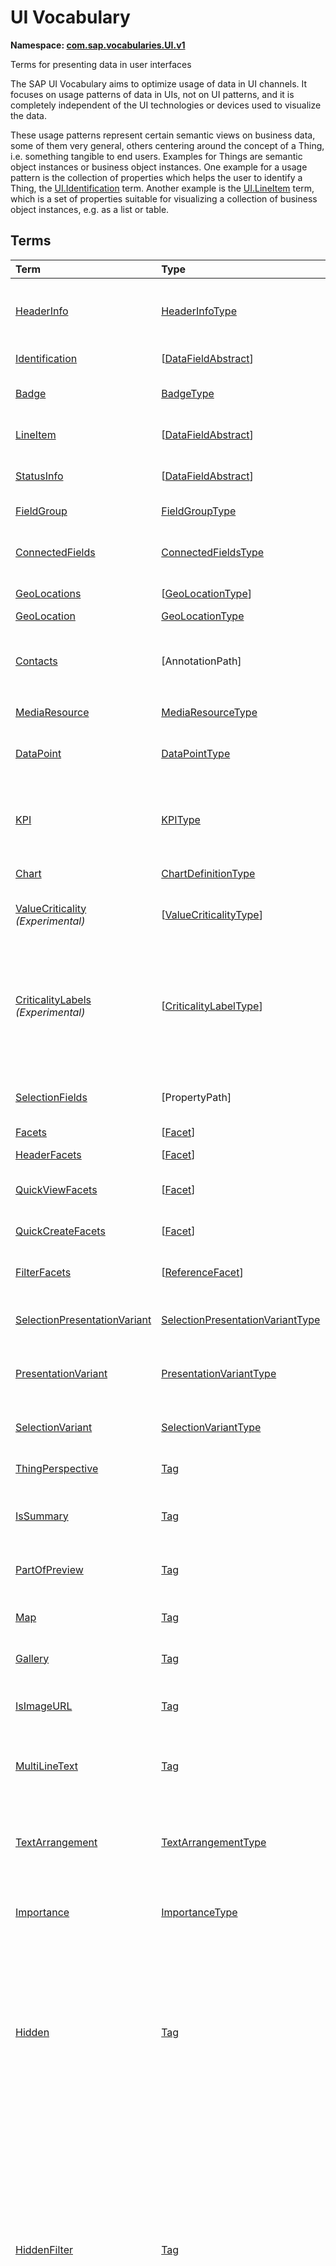 # UI Vocabulary
**Namespace: [com.sap.vocabularies.UI.v1](UI.xml)**

Terms for presenting data in user interfaces

The SAP UI Vocabulary aims to optimize usage of data in UI channels.
It focuses on usage patterns of data in UIs, not on UI patterns, and it is completely independent of the 
UI technologies or devices used to visualize the data.

These usage patterns represent certain semantic views on business data, some of them very general, 
others centering around the concept of a Thing, i.e. something tangible to end users. 
Examples for Things are semantic object instances or business object instances. 
One example for a usage pattern is the collection of properties which helps the user to identify a Thing, 
the [UI.Identification](#Identification) term. 
Another example is the [UI.LineItem](#LineItem) term, which is a set of properties suitable for visualizing 
a collection of business object instances, e.g. as a list or table.


## Terms

Term|Type|Description
:---|:---|:----------
[HeaderInfo](UI.xml#L51)|[HeaderInfoType](#HeaderInfoType)|<a name="HeaderInfo"></a>Information for the header area of an entity representation. HeaderInfo is mandatory for main entity types of the model
[Identification](UI.xml#L102)|\[[DataFieldAbstract](#DataFieldAbstract)\]|<a name="Identification"></a>Collection of fields identifying the object
[Badge](UI.xml#L107)|[BadgeType](#BadgeType)|<a name="Badge"></a>Information usually displayed in the form of a business card
[LineItem](UI.xml#L135)|\[[DataFieldAbstract](#DataFieldAbstract)\]|<a name="LineItem"></a>Collection of data fields for representation in a table or list
[StatusInfo](UI.xml#L140)|\[[DataFieldAbstract](#DataFieldAbstract)\]|<a name="StatusInfo"></a>Collection of data fields describing the status of an entity
[FieldGroup](UI.xml#L145)|[FieldGroupType](#FieldGroupType)|<a name="FieldGroup"></a>Group of fields with an optional label
[ConnectedFields](UI.xml#L159)|[ConnectedFieldsType](#ConnectedFieldsType)|<a name="ConnectedFields"></a>Group of semantically connected fields with a representation template and an optional label ([Example](UI.xml#L162))
[GeoLocations](UI.xml#L229)|\[[GeoLocationType](#GeoLocationType)\]|<a name="GeoLocations"></a>Collection of geographic locations
[GeoLocation](UI.xml#L233)|[GeoLocationType](#GeoLocationType)|<a name="GeoLocation"></a>Geographic location
[Contacts](UI.xml#L253)|\[AnnotationPath\]|<a name="Contacts"></a>Collection of contacts<p>Each collection item MUST reference an annotation of a Communication.Contact</p>
[MediaResource](UI.xml#L260)|[MediaResourceType](#MediaResourceType)|<a name="MediaResource"></a>Properties that describe a media resource
[DataPoint](UI.xml#L314)|[DataPointType](#DataPointType)|<a name="DataPoint"></a>Visualization of a single point of data, typically a number; may also be textual, e.g. a status value
[KPI](UI.xml#L606)|[KPIType](#KPIType)|<a name="KPI"></a>A Key Performance Indicator (KPI) bundles a SelectionVariant and a DataPoint, and provides details for progressive disclosure
[Chart](UI.xml#L661)|[ChartDefinitionType](#ChartDefinitionType)|<a name="Chart"></a>Visualization of multiple data points
[ValueCriticality](UI.xml#L873) *(Experimental)*|\[[ValueCriticalityType](#ValueCriticalityType)\]|<a name="ValueCriticality"></a>Assign criticalities to primitive values. This information can be used for semantic coloring.
[CriticalityLabels](UI.xml#L888) *(Experimental)*|\[[CriticalityLabelType](#CriticalityLabelType)\]|<a name="CriticalityLabels"></a>Assign labels to criticalities. This information can be used for semantic coloring. A label for a criticality is required, if more than one value of the annotated property has been assigned to the same criticality. There must be no more than one label per criticality.
[SelectionFields](UI.xml#L910)|\[PropertyPath\]|<a name="SelectionFields"></a>Properties that might be relevant for filtering a collection of entities of this type
[Facets](UI.xml#L919)|\[[Facet](#Facet)\]|<a name="Facets"></a>Collection of facets
[HeaderFacets](UI.xml#L923)|\[[Facet](#Facet)\]|<a name="HeaderFacets"></a>Facets for additional object header information
[QuickViewFacets](UI.xml#L927)|\[[Facet](#Facet)\]|<a name="QuickViewFacets"></a>Facets that may be used for a quick overview of the object
[QuickCreateFacets](UI.xml#L931)|\[[Facet](#Facet)\]|<a name="QuickCreateFacets"></a>Facets that may be used for a (quick) create of the object
[FilterFacets](UI.xml#L935)|\[[ReferenceFacet](#ReferenceFacet)\]|<a name="FilterFacets"></a>Facets that reference UI.FieldGroup annotations to group filterable fields
[SelectionPresentationVariant](UI.xml#L999)|[SelectionPresentationVariantType](#SelectionPresentationVariantType)|<a name="SelectionPresentationVariant"></a>A SelectionPresentationVariant bundles a Selection Variant and a Presentation Variant
[PresentationVariant](UI.xml#L1025)|[PresentationVariantType](#PresentationVariantType)|<a name="PresentationVariant"></a>Defines how the result of a queried collection of entities is shaped and how this result is displayed
[SelectionVariant](UI.xml#L1099)|[SelectionVariantType](#SelectionVariantType)|<a name="SelectionVariant"></a>A SelectionVariant denotes a combination of parameters and filters to query the annotated entity set
[ThingPerspective](UI.xml#L1231)|[Tag](https://github.com/oasis-tcs/odata-vocabularies/blob/master/vocabularies/Org.OData.Core.V1.md#Tag)|<a name="ThingPerspective"></a>The annotated term is a Thing Perspective
[IsSummary](UI.xml#L1234)|[Tag](https://github.com/oasis-tcs/odata-vocabularies/blob/master/vocabularies/Org.OData.Core.V1.md#Tag)|<a name="IsSummary"></a>This Facet and all included Facets are the summary of the thing. At most one Facet of a thing can be tagged with this term
[PartOfPreview](UI.xml#L1239)|[Tag](https://github.com/oasis-tcs/odata-vocabularies/blob/master/vocabularies/Org.OData.Core.V1.md#Tag)|<a name="PartOfPreview"></a>This Facet and all included Facets are part of the Thing preview
[Map](UI.xml#L1243)|[Tag](https://github.com/oasis-tcs/odata-vocabularies/blob/master/vocabularies/Org.OData.Core.V1.md#Tag)|<a name="Map"></a>Target MUST reference a UI.GeoLocation, Communication.Address or a collection of these
[Gallery](UI.xml#L1248)|[Tag](https://github.com/oasis-tcs/odata-vocabularies/blob/master/vocabularies/Org.OData.Core.V1.md#Tag)|<a name="Gallery"></a>Target MUST reference a UI.MediaResource
[IsImageURL](UI.xml#L1253)|[Tag](https://github.com/oasis-tcs/odata-vocabularies/blob/master/vocabularies/Org.OData.Core.V1.md#Tag)|<a name="IsImageURL"></a>Properties and terms annotated with this term MUST contain a valid URL referencing an resource with a MIME type image
[MultiLineText](UI.xml#L1259)|[Tag](https://github.com/oasis-tcs/odata-vocabularies/blob/master/vocabularies/Org.OData.Core.V1.md#Tag)|<a name="MultiLineText"></a>Properties annotated with this annotation should be rendered as multi-line text (e.g. text area)
[TextArrangement](UI.xml#L1265)|[TextArrangementType](#TextArrangementType)|<a name="TextArrangement"></a>Describes the arrangement of a code or ID value and its text<p>If used for a single property the Common.Text annotation is annotated</p>
[Importance](UI.xml#L1292)|[ImportanceType](#ImportanceType)|<a name="Importance"></a>Expresses the importance of e.g. a DataField or an annotation
[Hidden](UI.xml#L1307)|[Tag](https://github.com/oasis-tcs/odata-vocabularies/blob/master/vocabularies/Org.OData.Core.V1.md#Tag)|<a name="Hidden"></a>Properties or facets (see UI.Facet) annotated with this term will not be rendered if the annotation evaluates to true.<p>Hidden properties usually carry technical information that is used for application control and is of no direct interest to end users. The annotation value may be an expression to dynamically hide or render the annotated feature.</p>
[HiddenFilter](UI.xml#L1314)|[Tag](https://github.com/oasis-tcs/odata-vocabularies/blob/master/vocabularies/Org.OData.Core.V1.md#Tag)|<a name="HiddenFilter"></a>Properties annotated with this term will not be rendered as filter criteria if the annotation evaluates to true.<p>Properties annotated with `HiddenFilter` are intended as parts of a `$filter` expression that cannot be directly influenced by end users. The properties will be rendered in all other places, e.g. table columns or form fields. This is in contrast to properties annotated with [Hidden](#Hidden) that are not rendered at all.</p>
[DataFieldDefault](UI.xml#L1321)|[DataFieldAbstract](#DataFieldAbstract)|<a name="DataFieldDefault"></a>Default representation of a property as a datafield, e.g. when the property is added as a table column or form field via personalization<p>Only concrete subtypes of [DataFieldAbstract](#DataFieldAbstract) can be used for a DataFieldDefault. For type [DataField](#DataField) and its subtypes the annotation target SHOULD be the same property that is referenced via a path expression in the `Value` of the datafield.</p>
[Criticality](UI.xml#L1501)|[CriticalityType](#CriticalityType)|<a name="Criticality"></a>Service-calculated criticality, alternative to UI.CriticalityCalculation
[CriticalityCalculation](UI.xml#L1505)|[CriticalityCalculationType](#CriticalityCalculationType)|<a name="CriticalityCalculation"></a>Parameters for client-calculated criticality, alternative to UI.Criticality
[OrderBy](UI.xml#L1509) *(Experimental)*|PropertyPath|<a name="OrderBy"></a>Sort by the referenced property instead of by the annotated property<p>Example: annotated property `SizeCode` has string values XS, S, M, L, XL, referenced property SizeOrder has numeric values -2, -1, 0, 1, 2. Numeric ordering by SizeOrder will be more understandable than lexicographic ordering by SizeCode.</p>
[RecommendationState](UI.xml#L1517) *(Experimental)*|[RecommendationStateType](#RecommendationStateType)|<a name="RecommendationState"></a>Indicates whether a field contains or has a recommended value<p>Intelligent systems can help users by recommending input the user may "prefer".</p>
[RecommendationList](UI.xml#L1549) *(Experimental)*|[RecommendationListType](#RecommendationListType)|<a name="RecommendationList"></a>Specifies how to get a list of recommended values for a property or parameter<p>Intelligent systems can help users by recommending input the user may "prefer".</p>

## <a name="HeaderInfoType"></a>[HeaderInfoType](UI.xml#L56)


Property|Type|Description
:-------|:---|:----------
[TypeName](UI.xml#L57)|String|Name of the main entity type
[TypeNamePlural](UI.xml#L61)|String|Plural form of the name of the main entity type
[Title](UI.xml#L65)|[DataFieldAbstract](#DataFieldAbstract)|Title, e.g. for overview pages<p>This can be a [DataField](#DataField) and any of its children, or a [DataFieldForAnnotation](#DataFieldForAnnotation) targeting [ConnectedFields](#ConnectedFields).</p>
[Description](UI.xml#L76)|[DataFieldAbstract](#DataFieldAbstract)|Description, e.g. for overview pages<p>This can be a [DataField](#DataField) and any of its children, or a [DataFieldForAnnotation](#DataFieldForAnnotation) targeting [ConnectedFields](#ConnectedFields).</p>
[ImageUrl](UI.xml#L87)|URL|Image URL for an instance of the entity type. If the property ImageUrl has a valid value, it can be used for the visualization of the instance. If it is not available or not valid the property TypeImageUrl can be used instead.
[TypeImageUrl](UI.xml#L92)|URL|Image URL for the entity type
[Initials](UI.xml#L96) *(Experimental)*|String|Latin letters to be used in case no ImageUrl or TypeImageUrl is present

## <a name="BadgeType"></a>[BadgeType](UI.xml#L111)


Property|Type|Description
:-------|:---|:----------
[HeadLine](UI.xml#L112)|[DataField](#DataField)|Headline
[Title](UI.xml#L115)|[DataField](#DataField)|Title
[ImageUrl](UI.xml#L118)|URL|Image URL for an instance of the entity type. If the property ImageUrl has a valid value, it can be used for the visualization of the instance. If it is not available or not valid the property TypeImageUrl can be used instead.
[TypeImageUrl](UI.xml#L123)|URL|Image URL for the entity type
[MainInfo](UI.xml#L127)|[DataField](#DataField)|Main information on the business card
[SecondaryInfo](UI.xml#L130)|[DataField](#DataField)|Additional information on the business card

## <a name="FieldGroupType"></a>[FieldGroupType](UI.xml#L149)


Property|Type|Description
:-------|:---|:----------
[Label](UI.xml#L150)|String|Label for the field group
[Data](UI.xml#L154)|\[[DataFieldAbstract](#DataFieldAbstract)\]|Collection of data fields

## <a name="ConnectedFieldsType"></a>[ConnectedFieldsType](UI.xml#L187) *(Experimental)*
Group of semantically connected fields with a representation template and an optional label

Property|Type|Description
:-------|:---|:----------
[Label](UI.xml#L191)|String|Label for the connected fields
[Template](UI.xml#L195)|String|Template for representing the connected fields<p>Template variables are identifiers enclosed in curly braces, e.g. `{MaterialName} - {MaterialClassName}`. The `Data` collection assigns values to the template variables.</p>
[Data](UI.xml#L201)|[Dictionary](https://github.com/oasis-tcs/odata-vocabularies/blob/master/vocabularies/Org.OData.Core.V1.md#Dictionary)|Dictionary of template variables<p>Each template variable used in `Template` must be assigned a value here. The value must be of type [DataFieldAbstract](#DataFieldAbstract)</p>

## <a name="GeoLocationType"></a>[GeoLocationType](UI.xml#L237)
Properties that define a geographic location

Property|Type|Description
:-------|:---|:----------
[Latitude](UI.xml#L239)|Double|Geographic latitude
[Longitude](UI.xml#L242)|Double|Geographic longitude
[Location](UI.xml#L245)|GeographyPoint|A point in a round-earth coordinate system
[Address](UI.xml#L248)|[AddressType](Communication.md#AddressType)|vCard-style address

## <a name="MediaResourceType"></a>[MediaResourceType](UI.xml#L264)


Property|Type|Description
:-------|:---|:----------
[Url](UI.xml#L265)|URL|URL of media resource
[ContentType](UI.xml#L269)|MediaType|Content type, such as application/pdf, video/x-flv, image/jpeg
[ByteSize](UI.xml#L273)|Int64|Resource size in bytes
[ChangedAt](UI.xml#L276)|DateTimeOffset|Date of last change
[Thumbnail](UI.xml#L279)|[ImageType](#ImageType)|Thumbnail image
[Title](UI.xml#L282)|[DataField](#DataField)|Resource title
[Description](UI.xml#L285)|[DataField](#DataField)|Resource description

## <a name="ImageType"></a>[ImageType](UI.xml#L289)


Property|Type|Description
:-------|:---|:----------
[Url](UI.xml#L290)|URL|URL of image
[Width](UI.xml#L294)|String|Width of image
[Height](UI.xml#L297)|String|Height of image

## <a name="DataPointType"></a>[DataPointType](UI.xml#L319)


Property|Type|Description
:-------|:---|:----------
[Title](UI.xml#L320)|String|Title of the data point
[Description](UI.xml#L324)|String|Short description
[LongDescription](UI.xml#L328)|String|Full description
[Value](UI.xml#L332)|PrimitiveType|Numeric value<p> The value is typically provided via a `Path` construct. The path MUST lead to a direct property of the same entity type or a property of a complex property (recursively) of that entity type, navigation segments are not allowed.<br/>It could be annotated with either `UoM.ISOCurrency` or `UoM.Unit`. Percentage values are annotated with `UoM.Unit = '%'`. A renderer should take an optional `Common.Text` annotation into consideration.             </p>
[TargetValue](UI.xml#L344)|PrimitiveType|Target value
[ForecastValue](UI.xml#L347)|PrimitiveType|Forecast value
[MinimumValue](UI.xml#L350)|Decimal|Minimum value (for output rendering)
[MaximumValue](UI.xml#L353)|Decimal|Maximum value (for output rendering)
[ValueFormat](UI.xml#L356)|[NumberFormat](#NumberFormat)|Number format
[Visualization](UI.xml#L359)|[VisualizationType](#VisualizationType)|Preferred visualization
[SampleSize](UI.xml#L362)|PrimitiveType|Sample size used for the determination of the data point; should contain just integer value as Edm.Byte, Edm.SByte, Edm.Intxx, and Edm.Decimal with scale 0.
[ReferencePeriod](UI.xml#L369)|[ReferencePeriod](#ReferencePeriod)|Reference period
[Criticality](UI.xml#L372)|[CriticalityType](#CriticalityType)|Service-calculated criticality, alternative to CriticalityCalculation
[CriticalityRepresentation](UI.xml#L375) *(Experimental)*|[CriticalityRepresentationType](#CriticalityRepresentationType)|Decides if criticality is visualized in addition by means of an icon
[CriticalityCalculation](UI.xml#L379)|[CriticalityCalculationType](#CriticalityCalculationType)|Parameters for client-calculated criticality, alternative to Criticality
[Trend](UI.xml#L382)|[TrendType](#TrendType)|Service-calculated trend, alternative to TrendCalculation
[TrendCalculation](UI.xml#L385)|[TrendCalculationType](#TrendCalculationType)|Parameters for client-calculated trend, alternative to Trend
[Responsible](UI.xml#L388)|[ContactType](Communication.md#ContactType)|Contact person

## <a name="NumberFormat"></a>[NumberFormat](UI.xml#L393)
Describes how to visualise a number

Property|Type|Description
:-------|:---|:----------
[ScaleFactor](UI.xml#L395)|Decimal|Display value in *ScaleFactor* units, e.g. 1000 for k (kilo), 1e6 for M (Mega)
[NumberOfFractionalDigits](UI.xml#L399)|Byte|Number of fractional digits of the scaled value to be visualized

## <a name="VisualizationType"></a>[VisualizationType](UI.xml#L404)


Member|Value|Description
:-----|----:|:----------
[Number](UI.xml#L405)|0|Visualize as a number
[BulletChart](UI.xml#L408)|1|Visualize as bullet chart - requires TargetValue
[Progress](UI.xml#L411)|2|Visualize as progress indicator - requires TargetValue
[Rating](UI.xml#L414)|3|Visualize as partially or completely filled stars/hearts/... - requires TargetValue
[Donut](UI.xml#L418)|4|Visualize as donut, optionally with missing segment - requires TargetValue
[DeltaBulletChart](UI.xml#L421)|5|Visualize as delta bullet chart - requires TargetValue

## <a name="ReferencePeriod"></a>[ReferencePeriod](UI.xml#L426)
Reference period

Property|Type|Description
:-------|:---|:----------
[Description](UI.xml#L428)|String|Short description of the reference period
[Start](UI.xml#L432)|DateTimeOffset|Start of the reference period
[End](UI.xml#L435)|DateTimeOffset|End of the reference period

## <a name="CriticalityType"></a>[CriticalityType](UI.xml#L440)
Criticality of a value or status, represented e.g. via semantic colors (https://experience.sap.com/fiori-design-web/foundation/colors/#semantic-colors)

Member|Value|Description
:-----|----:|:----------
[VeryNegative](UI.xml#L443) *(Experimental)*|-1|Very negative / dark-red status - risk - out of stock - late
[Neutral](UI.xml#L447)|0|Neutral / grey status - inactive - open - in progress
[Negative](UI.xml#L450)|1|Negative / red status - attention - overload - alert
[Critical](UI.xml#L453)|2|Critical / orange status - warning
[Positive](UI.xml#L456)|3|Positive / green status - completed - available - on track - acceptable
[VeryPositive](UI.xml#L459) *(Experimental)*|4|Very positive / blue status - above max stock - excess

## <a name="CriticalityCalculationType"></a>[CriticalityCalculationType](UI.xml#L465): [CriticalityThresholdsType](#CriticalityThresholdsType)
Describes how to calculate the criticality of a value depending on the improvement direction


The calculation is done by comparing a value to the threshold values relevant for the specified improvement direction.

For improvement direction `Target`, the criticality is calculated using both low and high threshold values. It will be
  - Positive if the value is greater than or equal to AcceptanceRangeLowValue and lower than or equal to AcceptanceRangeHighValue
  - Neutral if the value is greater than or equal to ToleranceRangeLowValue and lower than AcceptanceRangeLowValue OR greater than AcceptanceRangeHighValue and lower than or equal to ToleranceRangeHighValue
  - Critical if the value is greater than or equal to DeviationRangeLowValue and lower than ToleranceRangeLowValue OR greater than ToleranceRangeHighValue  and lower than or equal to DeviationRangeHighValue
  - Negative if the value is lower than DeviationRangeLowValue or greater than DeviationRangeHighValue

For improvement direction `Minimize`, the criticality is calculated using the high threshold values. It is
  - Positive if the value is lower than or equal to AcceptanceRangeHighValue
  - Neutral if the value is  greater than AcceptanceRangeHighValue and lower than or equal to ToleranceRangeHighValue
  - Critical if the value is greater than ToleranceRangeHighValue and lower than or equal to DeviationRangeHighValue
  - Negative if the value is greater than DeviationRangeHighValue

For improvement direction `Maximize`, the criticality is calculated using the low threshold values. It is
  - Positive if the value is greater than or equal to AcceptanceRangeLowValue
  - Neutral if the value is less than AcceptanceRangeLowValue and greater than or equal to ToleranceRangeLowValue
  - Critical if the value is lower than ToleranceRangeLowValue and greater than or equal to DeviationRangeLowValue
  - Negative if the value is lower than DeviationRangeLowValue
             
Thresholds are optional. For unassigned values, defaults are determined in this order:
  - For DeviationRange, an omitted LowValue translates into the smallest possible number (-INF), an omitted HighValue translates into the largest possible number (+INF)
  - For ToleranceRange, an omitted LowValue will be initialized with DeviationRangeLowValue, an omitted HighValue will be initialized with DeviationRangeHighValue
  - For AcceptanceRange, an omitted LowValue will be initialized with ToleranceRangeLowValue, an omitted HighValue will be initialized with ToleranceRangeHighValue
          

Property|Type|Description
:-------|:---|:----------
[*AcceptanceRangeLowValue*](UI.xml#L510)|PrimitiveType|Lowest value that is considered positive
[*AcceptanceRangeHighValue*](UI.xml#L513)|PrimitiveType|Highest value that is considered positive
[*ToleranceRangeLowValue*](UI.xml#L516)|PrimitiveType|Lowest value that is considered neutral
[*ToleranceRangeHighValue*](UI.xml#L519)|PrimitiveType|Highest value that is considered neutral
[*DeviationRangeLowValue*](UI.xml#L522)|PrimitiveType|Lowest value that is considered critical
[*DeviationRangeHighValue*](UI.xml#L525)|PrimitiveType|Highest value that is considered critical
[ImprovementDirection](UI.xml#L496)|[ImprovementDirectionType](#ImprovementDirectionType)|Describes in which direction the value improves
[ConstantThresholds](UI.xml#L499) *(Experimental)*|\[[LevelThresholdsType](#LevelThresholdsType)\]|List of thresholds depending on the aggregation level as a set of constant values<p>Constant thresholds shall only be used in order to refine constant values given for the data point overall (aggregation level with empty collection of property paths), but not if the thresholds are based on other measure elements.</p>

## <a name="CriticalityThresholdsType"></a>[CriticalityThresholdsType](UI.xml#L508)
Thresholds for calculating the criticality of a value

**Derived Types:**
- [CriticalityCalculationType](#CriticalityCalculationType)
- [LevelThresholdsType](#LevelThresholdsType)

Property|Type|Description
:-------|:---|:----------
[AcceptanceRangeLowValue](UI.xml#L510)|PrimitiveType|Lowest value that is considered positive
[AcceptanceRangeHighValue](UI.xml#L513)|PrimitiveType|Highest value that is considered positive
[ToleranceRangeLowValue](UI.xml#L516)|PrimitiveType|Lowest value that is considered neutral
[ToleranceRangeHighValue](UI.xml#L519)|PrimitiveType|Highest value that is considered neutral
[DeviationRangeLowValue](UI.xml#L522)|PrimitiveType|Lowest value that is considered critical
[DeviationRangeHighValue](UI.xml#L525)|PrimitiveType|Highest value that is considered critical

## <a name="ImprovementDirectionType"></a>[ImprovementDirectionType](UI.xml#L530)
Describes which direction of a value change is seen as an improvement

Member|Value|Description
:-----|----:|:----------
[Minimize](UI.xml#L532)|1|Lower is better
[Target](UI.xml#L535)|2|Closer to the target is better
[Maximize](UI.xml#L538)|3|Higher is better

## <a name="LevelThresholdsType"></a>[LevelThresholdsType](UI.xml#L543): [CriticalityThresholdsType](#CriticalityThresholdsType) *(Experimental)*
Thresholds for an aggregation level

Property|Type|Description
:-------|:---|:----------
[*AcceptanceRangeLowValue*](UI.xml#L510)|PrimitiveType|Lowest value that is considered positive
[*AcceptanceRangeHighValue*](UI.xml#L513)|PrimitiveType|Highest value that is considered positive
[*ToleranceRangeLowValue*](UI.xml#L516)|PrimitiveType|Lowest value that is considered neutral
[*ToleranceRangeHighValue*](UI.xml#L519)|PrimitiveType|Highest value that is considered neutral
[*DeviationRangeLowValue*](UI.xml#L522)|PrimitiveType|Lowest value that is considered critical
[*DeviationRangeHighValue*](UI.xml#L525)|PrimitiveType|Highest value that is considered critical
[AggregationLevel](UI.xml#L546)|\[PropertyPath\]|An unordered tuple of dimensions, i.e. properties which are intended to be used for grouping in aggregating requests. In analytical UIs, e.g. an analytical chart, the aggregation level typically corresponds to the visible dimensions.

## <a name="TrendType"></a>[TrendType](UI.xml#L552)
The trend of a value

Member|Value|Description
:-----|----:|:----------
[StrongUp](UI.xml#L554)|1|Value grows strongly
[Up](UI.xml#L557)|2|Value grows
[Sideways](UI.xml#L560)|3|Value does not significantly grow or shrink
[Down](UI.xml#L563)|4|Value shrinks
[StrongDown](UI.xml#L566)|5|Value shrinks strongly

## <a name="TrendCalculationType"></a>[TrendCalculationType](UI.xml#L571)
Describes how to calculate the trend of a value


By default, the calculation is done by comparing the difference between Value and ReferenceValue to the threshold values. 
If IsRelativeDifference is set, the difference of Value and ReferenceValue is divided by ReferenceValue and the relative difference is compared.

The trend is 
  - StrongUp if the difference is greater than or equal to StrongUpDifference
  - Up if the difference is less than StrongUpDifference and greater than or equal to UpDifference
  - Sideways if the difference  is less than UpDifference and greater than DownDifference
  - Down if the difference is greater than StrongDownDifference and lower than or equal to DownDifference
  - StrongDown if the difference is lower than or equal to StrongDownDifference

Property|Type|Description
:-------|:---|:----------
[ReferenceValue](UI.xml#L585)|PrimitiveType|Reference value for the calculation, e.g. number of sales for the last year
[IsRelativeDifference](UI.xml#L589)|Boolean|Calculate with a relative difference
[UpDifference](UI.xml#L592)|Decimal|Threshold for Up
[StrongUpDifference](UI.xml#L595)|Decimal|Threshold for StrongUp
[DownDifference](UI.xml#L598)|Decimal|Threshold for Down
[StrongDownDifference](UI.xml#L601)|Decimal|Threshold for StrongDown

## <a name="KPIType"></a>[KPIType](UI.xml#L612)


Property|Type|Description
:-------|:---|:----------
[ID](UI.xml#L613)|String|Optional identifier to reference this instance from an external context
[ShortDescription](UI.xml#L618) *(Experimental)*|String|Very short description
[SelectionVariant](UI.xml#L623)|[SelectionVariantType](#SelectionVariantType)|Selection variant, either specified inline or referencing another annotation via Path
[DataPoint](UI.xml#L627)|[DataPointType](#DataPointType)|Data point, either specified inline or referencing another annotation via Path
[AdditionalDataPoints](UI.xml#L631)|\[[DataPointType](#DataPointType)\]|Additional data points, either specified inline or referencing another annotation via Path<p>Additional data points are typically related to the main data point and provide complementing information or could be used for comparisons</p>
[Detail](UI.xml#L637)|[KPIDetailType](#KPIDetailType)|Contains information about KPI details, especially drill-down presentations

## <a name="KPIDetailType"></a>[KPIDetailType](UI.xml#L642)


Property|Type|Description
:-------|:---|:----------
[DefaultPresentationVariant](UI.xml#L643)|[PresentationVariantType](#PresentationVariantType)|Presentation variant, either specified inline or referencing another annotation via Path
[AlternativePresentationVariants](UI.xml#L647)|\[[PresentationVariantType](#PresentationVariantType)\]|A list of alternative presentation variants, either specified inline or referencing another annotation via Path
[SemanticObject](UI.xml#L651)|String|Name of the Semantic Object. If not specified, use Semantic Object annotated at the property referenced in KPI/DataPoint/Value
[Action](UI.xml#L655)|String|Name of the Action on the Semantic Object. If not specified, let user choose which of the available actions to trigger.

## <a name="ChartDefinitionType"></a>[ChartDefinitionType](UI.xml#L665)


Property|Type|Description
:-------|:---|:----------
[Title](UI.xml#L666)|String|Title of the chart
[Description](UI.xml#L670)|String|Short description
[ChartType](UI.xml#L674)|[ChartType](#ChartType)|Chart type
[AxisScaling](UI.xml#L677)|[ChartAxisScalingType](#ChartAxisScalingType)|Describes the scale of the chart value axes
[Measures](UI.xml#L680)|\[PropertyPath\]|Measures of the chart, e.g. size and color in a bubble chart
[MeasureAttributes](UI.xml#L683)|\[[ChartMeasureAttributeType](#ChartMeasureAttributeType)\]|Describes Attributes for Measures. All Measures used in this collection must also be part of the Measures Property.
[Dimensions](UI.xml#L688)|\[PropertyPath\]|Dimensions of the chart, e.g. x- and y-axis of a bubble chart
[DimensionAttributes](UI.xml#L691)|\[[ChartDimensionAttributeType](#ChartDimensionAttributeType)\]|Describes Attributes for Dimensions. All Dimensions used in this collection must also be part of the Dimensions Property.
[Actions](UI.xml#L696)|\[[DataFieldForActionAbstract](#DataFieldForActionAbstract)\]|Available actions

## <a name="ChartType"></a>[ChartType](UI.xml#L701)


Member|Value|Description
:-----|----:|:----------
[Column](UI.xml#L702)|0|
[ColumnStacked](UI.xml#L703)|1|
[ColumnDual](UI.xml#L704)|2|
[ColumnStackedDual](UI.xml#L705)|3|
[ColumnStacked100](UI.xml#L706)|4|
[ColumnStackedDual100](UI.xml#L707)|5|
[Bar](UI.xml#L708)|6|
[BarStacked](UI.xml#L709)|7|
[BarDual](UI.xml#L710)|8|
[BarStackedDual](UI.xml#L711)|9|
[BarStacked100](UI.xml#L712)|10|
[BarStackedDual100](UI.xml#L713)|11|
[Area](UI.xml#L714)|12|
[AreaStacked](UI.xml#L715)|13|
[AreaStacked100](UI.xml#L716)|14|
[HorizontalArea](UI.xml#L717)|15|
[HorizontalAreaStacked](UI.xml#L718)|16|
[HorizontalAreaStacked100](UI.xml#L719)|17|
[Line](UI.xml#L720)|18|
[LineDual](UI.xml#L721)|19|
[Combination](UI.xml#L722)|20|
[CombinationStacked](UI.xml#L723)|21|
[CombinationDual](UI.xml#L724)|22|
[CombinationStackedDual](UI.xml#L725)|23|
[HorizontalCombinationStacked](UI.xml#L726)|24|
[Pie](UI.xml#L727)|25|
[Donut](UI.xml#L728)|26|
[Scatter](UI.xml#L729)|27|
[Bubble](UI.xml#L730)|28|
[Radar](UI.xml#L731)|29|
[HeatMap](UI.xml#L732)|30|
[TreeMap](UI.xml#L733)|31|
[Waterfall](UI.xml#L734)|32|
[Bullet](UI.xml#L735)|33|
[VerticalBullet](UI.xml#L736)|34|
[HorizontalWaterfall](UI.xml#L737)|35|
[HorizontalCombinationDual](UI.xml#L738)|36|
[HorizontalCombinationStackedDual](UI.xml#L739)|37|
[Donut100](UI.xml#L740) *(Experimental)*|38|

## <a name="ChartAxisScalingType"></a>[ChartAxisScalingType](UI.xml#L746)


Property|Type|Description
:-------|:---|:----------
[ScaleBehavior](UI.xml#L747)|[ChartAxisScaleBehaviorType](#ChartAxisScaleBehaviorType)|Scale is fixed or adapts automatically to rendered values
[AutoScaleBehavior](UI.xml#L750)|[ChartAxisAutoScaleBehaviorType](#ChartAxisAutoScaleBehaviorType)|Settings for automatic scaling
[FixedScaleMultipleStackedMeasuresBoundaryValues](UI.xml#L755)|[FixedScaleMultipleStackedMeasuresBoundaryValuesType](#FixedScaleMultipleStackedMeasuresBoundaryValuesType)|Boundary values for fixed scaling of a stacking chart type with multiple measures

## <a name="ChartAxisScaleBehaviorType"></a>[ChartAxisScaleBehaviorType](UI.xml#L761)


Member|Value|Description
:-----|----:|:----------
[AutoScale](UI.xml#L762)|0|Value axes scale automatically
[FixedScale](UI.xml#L765)|1|Fixed minimum and maximum values are applied, which are derived from the @UI.MeasureAttributes.DataPoint/MinimumValue and .../MaximumValue annotation by default. For stacking chart types with multiple measures, they are taken from ChartAxisScalingType/FixedScaleMultipleStackedMeasuresBoundaryValues.

## <a name="ChartAxisAutoScaleBehaviorType"></a>[ChartAxisAutoScaleBehaviorType](UI.xml#L774)


Property|Type|Description
:-------|:---|:----------
[ZeroAlwaysVisible](UI.xml#L775)|Boolean|Forces the value axis to always display the zero value
[DataScope](UI.xml#L778)|[ChartAxisAutoScaleDataScopeType](#ChartAxisAutoScaleDataScopeType)|Determines the automatic scaling

## <a name="ChartAxisAutoScaleDataScopeType"></a>[ChartAxisAutoScaleDataScopeType](UI.xml#L783)


Member|Value|Description
:-----|----:|:----------
[DataSet](UI.xml#L784)|0|Minimum and maximum axes values are determined from the entire data set
[VisibleData](UI.xml#L787)|1|Minimum and maximum axes values are determined from the currently visible data. Scrolling will change the scale.

## <a name="FixedScaleMultipleStackedMeasuresBoundaryValuesType"></a>[FixedScaleMultipleStackedMeasuresBoundaryValuesType](UI.xml#L793)


Property|Type|Description
:-------|:---|:----------
[MinimumValue](UI.xml#L794)|Decimal|Minimum value on value axes
[MaximumValue](UI.xml#L797)|Decimal|Maximum value on value axes

## <a name="ChartDimensionAttributeType"></a>[ChartDimensionAttributeType](UI.xml#L802)


Property|Type|Description
:-------|:---|:----------
[Dimension](UI.xml#L803)|PropertyPath|
[Role](UI.xml#L804)|[ChartDimensionRoleType](#ChartDimensionRoleType)|
[HierarchyLevel](UI.xml#L805) *(Experimental)*|Int32|For a dimension with a hierarchy, members are selected from this level. The root node of the hierarchy is at level 0.
[ValuesForSequentialColorLevels](UI.xml#L810) *(Experimental)*|\[String\]|All values in this collection should be assigned to levels of the same color.
[EmphasizedValues](UI.xml#L815) *(Experimental)*|\[String\]|All values in this collection should be emphasized.
[EmphasisLabels](UI.xml#L819) *(Experimental)*|[EmphasisLabelType](#EmphasisLabelType)|Assign a label to values with an emphasized representation. This is required, if more than one emphasized value has been specified.

## <a name="ChartMeasureAttributeType"></a>[ChartMeasureAttributeType](UI.xml#L826)


Property|Type|Description
:-------|:---|:----------
[Measure](UI.xml#L835)|PropertyPath|
[Role](UI.xml#L836)|[ChartMeasureRoleType](#ChartMeasureRoleType)|
[DataPoint](UI.xml#L837)|AnnotationPath|Annotation path MUST end in @UI.DataPoint and the data point's Value MUST be the same property as in Measure
[UseSequentialColorLevels](UI.xml#L846) *(Experimental)*|Boolean|All measures for which this setting is true should be assigned to levels of the same color.

## <a name="ChartDimensionRoleType"></a>[ChartDimensionRoleType](UI.xml#L853)


Member|Value|Description
:-----|----:|:----------
[Category](UI.xml#L854)|0|
[Series](UI.xml#L855)|1|
[Category2](UI.xml#L856)|2|

## <a name="ChartMeasureRoleType"></a>[ChartMeasureRoleType](UI.xml#L859)


Member|Value|Description
:-----|----:|:----------
[Axis1](UI.xml#L860)|0|
[Axis2](UI.xml#L861)|1|
[Axis3](UI.xml#L862)|2|

## <a name="EmphasisLabelType"></a>[EmphasisLabelType](UI.xml#L865) *(Experimental)*
Assigns a label to the set of emphasized values and optionally also for non-emphasized values. This information can be used for semantic coloring.

Property|Type|Description
:-------|:---|:----------
[EmphasizedValuesLabel](UI.xml#L869)|String|
[NonEmphasizedValuesLabel](UI.xml#L870)|String|

## <a name="ValueCriticalityType"></a>[ValueCriticalityType](UI.xml#L878) *(Experimental)*
Assigns a fixed criticality to a primitive value. This information can be used for semantic coloring.

Property|Type|Description
:-------|:---|:----------
[Value](UI.xml#L882)|PrimitiveType|MUST be a fixed value of primitive type
[Criticality](UI.xml#L885)|[CriticalityType](#CriticalityType)|

## <a name="CriticalityLabelType"></a>[CriticalityLabelType](UI.xml#L899) *(Experimental)*
Assigns a label to a criticality. This information can be used for semantic coloring.

Property|Type|Description
:-------|:---|:----------
[Criticality](UI.xml#L903)|[CriticalityType](#CriticalityType)|
[Label](UI.xml#L904)|String|Criticality label

## <a name="Facet"></a>[*Facet*](UI.xml#L939)
Abstract base type for facets

**Derived Types:**
- [CollectionFacet](#CollectionFacet)
- [ReferenceFacet](#ReferenceFacet)
- [ReferenceURLFacet](#ReferenceURLFacet)

Property|Type|Description
:-------|:---|:----------
[Label](UI.xml#L941)|String|Facet label
[ID](UI.xml#L945)|String|Unique identifier of a facet. ID should be stable, as long as the perceived semantics of the facet is unchanged.

## <a name="CollectionFacet"></a>[CollectionFacet](UI.xml#L950): [Facet](#Facet)
Collection of facets

Property|Type|Description
:-------|:---|:----------
[*Label*](UI.xml#L941)|String|Facet label
[*ID*](UI.xml#L945)|String|Unique identifier of a facet. ID should be stable, as long as the perceived semantics of the facet is unchanged.
[Facets](UI.xml#L952)|\[[Facet](#Facet)\]|Nested facets. An empty collection may be used as a placeholder for content added via extension points.

## <a name="ReferenceFacet"></a>[ReferenceFacet](UI.xml#L957): [Facet](#Facet)
Facet that refers to a thing perspective, e.g. LineItem

Property|Type|Description
:-------|:---|:----------
[*Label*](UI.xml#L941)|String|Facet label
[*ID*](UI.xml#L945)|String|Unique identifier of a facet. ID should be stable, as long as the perceived semantics of the facet is unchanged.
[Target](UI.xml#L959)|AnnotationPath|Referenced information: Communication.Contact, Communication.Address, or a term that is tagged with UI.ThingPerspective, e.g. UI.StatusInfo, UI.LineItem, UI.Identification, UI.FieldGroup, UI.Badge

## <a name="ReferenceURLFacet"></a>[ReferenceURLFacet](UI.xml#L986): [Facet](#Facet)
Facet that refers to a URL

Property|Type|Description
:-------|:---|:----------
[*Label*](UI.xml#L941)|String|Facet label
[*ID*](UI.xml#L945)|String|Unique identifier of a facet. ID should be stable, as long as the perceived semantics of the facet is unchanged.
[Url](UI.xml#L988)|URL|URL of referenced information
[UrlContentType](UI.xml#L992)|MediaType|Media type of referenced information

## <a name="SelectionPresentationVariantType"></a>[SelectionPresentationVariantType](UI.xml#L1005)


Property|Type|Description
:-------|:---|:----------
[ID](UI.xml#L1006)|String|Optional identifier to reference this variant from an external context
[Text](UI.xml#L1011)|String|Name of the bundling variant
[SelectionVariant](UI.xml#L1015)|[SelectionVariantType](#SelectionVariantType)|Selection variant, either specified inline or referencing another annotation via Path
[PresentationVariant](UI.xml#L1019)|[PresentationVariantType](#PresentationVariantType)|Presentation variant, either specified inline or referencing another annotation via Path

## <a name="PresentationVariantType"></a>[PresentationVariantType](UI.xml#L1031)


Property|Type|Description
:-------|:---|:----------
[ID](UI.xml#L1032)|String|Optional identifier to reference this variant from an external context
[Text](UI.xml#L1035)|String|Name of the presentation variant
[MaxItems](UI.xml#L1039)|Int32|Maximum number of items that should be included in the result
[SortOrder](UI.xml#L1042)|\[[SortOrderType](Common.md#SortOrderType)\]|Collection can be provided inline or as a reference to a Common.SortOrder annotation via Path
[GroupBy](UI.xml#L1046)|\[PropertyPath\]|Sequence of groupable properties p1, p2, ... defining how the result is composed of instances representing groups, one for each combination of value properties in the queried collection. The sequence specifies a certain level of aggregation for the queried collection, and every group instance will provide aggregated values for properties that are aggregatable. Moreover, the series of sub-sequences (p1), (p1, p2), ... forms a leveled hierarchy, which may become relevant in combination with `InitialExpansionLevel`.
[TotalBy](UI.xml#L1055)|\[PropertyPath\]|Sub-sequence q1, q2, ... of properties p1, p2, ... specified in GroupBy. With this, additional levels of aggregation are requested in addition to the most granular level defined by GroupBy: Every element in the series of sub-sequences (q1), (q1, q2), ... introduces an additional aggregation level included in the result.
[Total](UI.xml#L1062)|\[PropertyPath\]|Aggregatable properties for which aggregated values should be provided for the additional aggregation levels specified in TotalBy.
[IncludeGrandTotal](UI.xml#L1067)|Boolean|Result should include a grand total for the properties specified in Total
[InitialExpansionLevel](UI.xml#L1070)|Int32|Level up to which the hierarchy defined for the queried collection should be expanded initially. The hierarchy may be implicitly imposed by the sequence of the GroupBy, or by an explicit hierarchy annotation.
[Visualizations](UI.xml#L1076)|\[AnnotationPath\]|Lists available visualization types. Currently supported types are `UI.LineItem`, `UI.Chart`, and `UI.DataPoint`. For each type, no more than a single annotation is meaningful. Multiple instances of the same visualization type shall be modeled with different presentation variants. A reference to `UI.Lineitem` should always be part of the collection (least common denominator for renderers). The first entry of the collection is the default visualization.
[RequestAtLeast](UI.xml#L1086)|\[PropertyPath\]|Properties that should always be included in the result of the queried collection
[SelectionFields](UI.xml#L1090) *(Experimental)*|\[PropertyPath\]|Properties that should be presented for filtering a collection of entities. Can be provided inline or as a reference to a `UI.SelectionFields` annotation via Path.

## <a name="SelectionVariantType"></a>[SelectionVariantType](UI.xml#L1104)


Property|Type|Description
:-------|:---|:----------
[ID](UI.xml#L1105)|String|May contain identifier to reference this instance from an external context
[Text](UI.xml#L1110)|String|Name of the selection variant
[Parameters](UI.xml#L1114)|\[[ParameterAbstract](#ParameterAbstract)\]|Parameters of the selection variant
[FilterExpression](UI.xml#L1117)|String|Filter string for query part of URL, without `$filter=`
[SelectOptions](UI.xml#L1122)|\[[SelectOptionType](#SelectOptionType)\]|ABAP Select Options Pattern

## <a name="ParameterAbstract"></a>[*ParameterAbstract*](UI.xml#L1129)
Key property of a parameter entity type

**Derived Types:**
- [Parameter](#Parameter)
- [IntervalParameter](#IntervalParameter)

## <a name="Parameter"></a>[Parameter](UI.xml#L1132): [ParameterAbstract](#ParameterAbstract)
Single-valued parameter

Property|Type|Description
:-------|:---|:----------
[PropertyName](UI.xml#L1134)|PropertyPath|Path to a key property of a parameter entity type
[PropertyValue](UI.xml#L1137)|PrimitiveType|Value for the key property

## <a name="IntervalParameter"></a>[IntervalParameter](UI.xml#L1141): [ParameterAbstract](#ParameterAbstract)
Interval parameter formed with a 'from' and a 'to' property

Property|Type|Description
:-------|:---|:----------
[PropertyNameFrom](UI.xml#L1143)|PropertyPath|Path to the 'from' property of a parameter entity type
[PropertyValueFrom](UI.xml#L1146)|PrimitiveType|Value for the 'from' property
[PropertyNameTo](UI.xml#L1149)|PropertyPath|Path to the 'to' property of a parameter entity type
[PropertyValueTo](UI.xml#L1152)|PrimitiveType|Value for the 'to' property

## <a name="SelectOptionType"></a>[SelectOptionType](UI.xml#L1157)
List of value ranges for a single property

Property|Type|Description
:-------|:---|:----------
[PropertyName](UI.xml#L1159)|PropertyPath|Path to the property
[Ranges](UI.xml#L1162)|\[[SelectionRangeType](#SelectionRangeType)\]|List of value ranges

## <a name="SelectionRangeType"></a>[SelectionRangeType](UI.xml#L1167)
Value range. If the range option only requires a single value, the value must be in the property Low

Property|Type|Description
:-------|:---|:----------
[Sign](UI.xml#L1171)|[SelectionRangeSignType](#SelectionRangeSignType)|Include or exclude values
[Option](UI.xml#L1174)|[SelectionRangeOptionType](#SelectionRangeOptionType)|Comparison operator
[Low](UI.xml#L1177)|PrimitiveType|Single value or lower interval boundary
[High](UI.xml#L1180)|PrimitiveType|Upper interval boundary

## <a name="SelectionRangeSignType"></a>[SelectionRangeSignType](UI.xml#L1185)


Member|Value|Description
:-----|----:|:----------
[I](UI.xml#L1186)|0|Inclusive
[E](UI.xml#L1189)|1|Exclusive

## <a name="SelectionRangeOptionType"></a>[SelectionRangeOptionType](UI.xml#L1194)
Comparison operator

Member|Value|Description
:-----|----:|:----------
[EQ](UI.xml#L1196)|0|Equal to
[BT](UI.xml#L1199)|1|Between
[CP](UI.xml#L1202)|2|Contains pattern
[LE](UI.xml#L1205)|3|Less than or equal to
[GE](UI.xml#L1208)|4|Greater than or equal to
[NE](UI.xml#L1211)|5|Not equal to
[NB](UI.xml#L1214)|6|Not between
[NP](UI.xml#L1217)|7|Does not contain pattern
[GT](UI.xml#L1220)|8|Greater than
[LT](UI.xml#L1223)|9|Less than

## <a name="TextArrangementType"></a>[TextArrangementType](UI.xml#L1269)


Member|Value|Description
:-----|----:|:----------
[TextFirst](UI.xml#L1270)|0|Text is first, followed by the code/ID (e.g. in parentheses)
[TextLast](UI.xml#L1273)|1|Code/ID is first, followed by the text (e.g. separated by a dash)
[TextSeparate](UI.xml#L1276)|2|Code/ID and text are represented separately
[TextOnly](UI.xml#L1279)|3|Only text is represented, code/ID is hidden (e.g. for UUIDs)

## <a name="ImportanceType"></a>[ImportanceType](UI.xml#L1295)


Member|Value|Description
:-----|----:|:----------
[High](UI.xml#L1296)|0|High importance
[Medium](UI.xml#L1299)|1|Medium importance
[Low](UI.xml#L1302)|2|Low importance

## <a name="DataFieldAbstract"></a>[*DataFieldAbstract*](UI.xml#L1328)
Elementary building block that represents a piece of data and/or allows triggering an action

**Derived Types:**
- [DataFieldForAnnotation](#DataFieldForAnnotation)
- *[DataFieldForActionAbstract](#DataFieldForActionAbstract)*
  - [DataFieldForAction](#DataFieldForAction)
  - [DataFieldForIntentBasedNavigation](#DataFieldForIntentBasedNavigation)
- [DataField](#DataField)
  - [DataFieldWithAction](#DataFieldWithAction)
  - [DataFieldWithIntentBasedNavigation](#DataFieldWithIntentBasedNavigation)
  - [DataFieldWithNavigationPath](#DataFieldWithNavigationPath)
  - [DataFieldWithUrl](#DataFieldWithUrl)

Property|Type|Description
:-------|:---|:----------
[Label](UI.xml#L1337)|String|A short, human-readable text suitable for labels and captions in UIs
[Criticality](UI.xml#L1341)|[CriticalityType](#CriticalityType)|Criticality of the data field value
[CriticalityRepresentation](UI.xml#L1344)|[CriticalityRepresentationType](#CriticalityRepresentationType)|Decides if criticality is visualized in addition by means of an icon
[IconUrl](UI.xml#L1347)|URL|Optional icon

## <a name="CriticalityRepresentationType"></a>[CriticalityRepresentationType](UI.xml#L1353)


Member|Value|Description
:-----|----:|:----------
[WithIcon](UI.xml#L1354)|0|Criticality is represented with an icon
[WithoutIcon](UI.xml#L1357)|1|Criticality is represented without icon, e.g. only via text color

## <a name="DataFieldForAnnotation"></a>[DataFieldForAnnotation](UI.xml#L1362): [DataFieldAbstract](#DataFieldAbstract)
A structured piece of data described by an annotation

Property|Type|Description
:-------|:---|:----------
[*Label*](UI.xml#L1337)|String|A short, human-readable text suitable for labels and captions in UIs
[*Criticality*](UI.xml#L1341)|[CriticalityType](#CriticalityType)|Criticality of the data field value
[*CriticalityRepresentation*](UI.xml#L1344)|[CriticalityRepresentationType](#CriticalityRepresentationType)|Decides if criticality is visualized in addition by means of an icon
[*IconUrl*](UI.xml#L1347)|URL|Optional icon
[Target](UI.xml#L1364)|AnnotationPath|Target MUST reference an annotation of terms Communication.Contact, Communication.Address, UI.DataPoint, UI.Chart, UI.FieldGroup, or UI.ConnectedFields

## <a name="DataFieldForActionAbstract"></a>[*DataFieldForActionAbstract*](UI.xml#L1380): [DataFieldAbstract](#DataFieldAbstract)
Triggers an action

**Derived Types:**
- [DataFieldForAction](#DataFieldForAction)
- [DataFieldForIntentBasedNavigation](#DataFieldForIntentBasedNavigation)

Property|Type|Description
:-------|:---|:----------
[*Label*](UI.xml#L1337)|String|A short, human-readable text suitable for labels and captions in UIs
[*Criticality*](UI.xml#L1341)|[CriticalityType](#CriticalityType)|Criticality of the data field value
[*CriticalityRepresentation*](UI.xml#L1344)|[CriticalityRepresentationType](#CriticalityRepresentationType)|Decides if criticality is visualized in addition by means of an icon
[*IconUrl*](UI.xml#L1347)|URL|Optional icon
[Inline](UI.xml#L1382)|Boolean|Action should be placed close to (or even inside) the visualized term
[Determining](UI.xml#L1385)|Boolean|Determines whether the action completes a process step (e.g. approve, reject).

## <a name="DataFieldForAction"></a>[DataFieldForAction](UI.xml#L1391): [DataFieldForActionAbstract](#DataFieldForActionAbstract)
Triggers an OData action

The action is NOT tied to a data value (in contrast to [DataFieldWithAction](#DataFieldWithAction)).

Property|Type|Description
:-------|:---|:----------
[*Label*](UI.xml#L1337)|String|A short, human-readable text suitable for labels and captions in UIs
[*Criticality*](UI.xml#L1341)|[CriticalityType](#CriticalityType)|Criticality of the data field value
[*CriticalityRepresentation*](UI.xml#L1344)|[CriticalityRepresentationType](#CriticalityRepresentationType)|Decides if criticality is visualized in addition by means of an icon
[*IconUrl*](UI.xml#L1347)|URL|Optional icon
[*Inline*](UI.xml#L1382)|Boolean|Action should be placed close to (or even inside) the visualized term
[*Determining*](UI.xml#L1385)|Boolean|Determines whether the action completes a process step (e.g. approve, reject).
[Action](UI.xml#L1395)|[QualifiedName](Common.md#QualifiedName)|Qualified name of an Action, Function, ActionImport or FunctionImport in scope
[InvocationGrouping](UI.xml#L1399)|[OperationGroupingType](#OperationGroupingType)|Expresses how invocations of this action on multiple instances should be grouped

## <a name="OperationGroupingType"></a>[OperationGroupingType](UI.xml#L1404)


Member|Value|Description
:-----|----:|:----------
[Isolated](UI.xml#L1405)|0|Invoke each action in isolation from other actions
[ChangeSet](UI.xml#L1408)|1|Group all actions into a single change set

## <a name="DataFieldForIntentBasedNavigation"></a>[DataFieldForIntentBasedNavigation](UI.xml#L1413): [DataFieldForActionAbstract](#DataFieldForActionAbstract)
Triggers intent-based UI navigation

The navigation intent is is expressed as a Semantic Object and optionally an Action on that object.
          
It is NOT tied to a data value (in contrast to [DataFieldWithIntentBasedNavigation](#DataFieldWithIntentBasedNavigation))."

Property|Type|Description
:-------|:---|:----------
[*Label*](UI.xml#L1337)|String|A short, human-readable text suitable for labels and captions in UIs
[*Criticality*](UI.xml#L1341)|[CriticalityType](#CriticalityType)|Criticality of the data field value
[*CriticalityRepresentation*](UI.xml#L1344)|[CriticalityRepresentationType](#CriticalityRepresentationType)|Decides if criticality is visualized in addition by means of an icon
[*IconUrl*](UI.xml#L1347)|URL|Optional icon
[*Inline*](UI.xml#L1382)|Boolean|Action should be placed close to (or even inside) the visualized term
[*Determining*](UI.xml#L1385)|Boolean|Determines whether the action completes a process step (e.g. approve, reject).
[SemanticObject](UI.xml#L1420)|String|Name of the Semantic Object
[Action](UI.xml#L1423)|String|Name of the Action on the Semantic Object. If not specified, let user choose which of the available actions to trigger.
[RequiresContext](UI.xml#L1427)|Boolean|Determines whether a context needs to be passed to the target of this navigation.

## <a name="DataField"></a>[DataField](UI.xml#L1433): [DataFieldAbstract](#DataFieldAbstract)
A piece of data

**Derived Types:**
- [DataFieldWithAction](#DataFieldWithAction)
- [DataFieldWithIntentBasedNavigation](#DataFieldWithIntentBasedNavigation)
- [DataFieldWithNavigationPath](#DataFieldWithNavigationPath)
- [DataFieldWithUrl](#DataFieldWithUrl)

Property|Type|Description
:-------|:---|:----------
[*Label*](UI.xml#L1337)|String|A short, human-readable text suitable for labels and captions in UIs
[*Criticality*](UI.xml#L1341)|[CriticalityType](#CriticalityType)|Criticality of the data field value
[*CriticalityRepresentation*](UI.xml#L1344)|[CriticalityRepresentationType](#CriticalityRepresentationType)|Decides if criticality is visualized in addition by means of an icon
[*IconUrl*](UI.xml#L1347)|URL|Optional icon
[Value](UI.xml#L1445)|PrimitiveType|The data field's value

## <a name="DataFieldWithAction"></a>[DataFieldWithAction](UI.xml#L1451): [DataField](#DataField)
A piece of data that allows triggering an OData action

The action is tied to a data value which should be rendered as a hyperlink. This is in contrast to [DataFieldForAction](#DataFieldForAction)) which is not tied to a specific data value.

Property|Type|Description
:-------|:---|:----------
[*Label*](UI.xml#L1337)|String|A short, human-readable text suitable for labels and captions in UIs
[*Criticality*](UI.xml#L1341)|[CriticalityType](#CriticalityType)|Criticality of the data field value
[*CriticalityRepresentation*](UI.xml#L1344)|[CriticalityRepresentationType](#CriticalityRepresentationType)|Decides if criticality is visualized in addition by means of an icon
[*IconUrl*](UI.xml#L1347)|URL|Optional icon
[*Value*](UI.xml#L1445)|PrimitiveType|The data field's value
[Action](UI.xml#L1455)|[QualifiedName](Common.md#QualifiedName)|Qualified name of an Action, Function, ActionImport or FunctionImport in scope

## <a name="DataFieldWithIntentBasedNavigation"></a>[DataFieldWithIntentBasedNavigation](UI.xml#L1461): [DataField](#DataField)
A piece of data that allows triggering intent-based UI navigation

The navigation intent is is expressed as a Semantic Object and optionally an Action on that object.
          
It is tied to a data value which should be rendered as a hyperlink. 
This is in contrast to [DataFieldForIntentBasedNavigation](#DataFieldForIntentBasedNavigation) which is not tied to a specific data value.

Property|Type|Description
:-------|:---|:----------
[*Label*](UI.xml#L1337)|String|A short, human-readable text suitable for labels and captions in UIs
[*Criticality*](UI.xml#L1341)|[CriticalityType](#CriticalityType)|Criticality of the data field value
[*CriticalityRepresentation*](UI.xml#L1344)|[CriticalityRepresentationType](#CriticalityRepresentationType)|Decides if criticality is visualized in addition by means of an icon
[*IconUrl*](UI.xml#L1347)|URL|Optional icon
[*Value*](UI.xml#L1445)|PrimitiveType|The data field's value
[SemanticObject](UI.xml#L1469)|String|Name of the Semantic Object
[Action](UI.xml#L1472)|String|Name of the Action on the Semantic Object. If not specified, let user choose which of the available actions to trigger.

## <a name="DataFieldWithNavigationPath"></a>[DataFieldWithNavigationPath](UI.xml#L1478): [DataField](#DataField)
A piece of data that allows navigating to related data

It should be rendered as a hyperlink

Property|Type|Description
:-------|:---|:----------
[*Label*](UI.xml#L1337)|String|A short, human-readable text suitable for labels and captions in UIs
[*Criticality*](UI.xml#L1341)|[CriticalityType](#CriticalityType)|Criticality of the data field value
[*CriticalityRepresentation*](UI.xml#L1344)|[CriticalityRepresentationType](#CriticalityRepresentationType)|Decides if criticality is visualized in addition by means of an icon
[*IconUrl*](UI.xml#L1347)|URL|Optional icon
[*Value*](UI.xml#L1445)|PrimitiveType|The data field's value
[Target](UI.xml#L1481)|NavigationPropertyPath|Contains either a navigation property or a term cast, where term is of type Edm.EntityType or a concrete entity type or a collection of these types

## <a name="DataFieldWithUrl"></a>[DataFieldWithUrl](UI.xml#L1488): [DataField](#DataField)
A piece of data that allows navigating to other information on the Web

It should be rendered as a hyperlink

Property|Type|Description
:-------|:---|:----------
[*Label*](UI.xml#L1337)|String|A short, human-readable text suitable for labels and captions in UIs
[*Criticality*](UI.xml#L1341)|[CriticalityType](#CriticalityType)|Criticality of the data field value
[*CriticalityRepresentation*](UI.xml#L1344)|[CriticalityRepresentationType](#CriticalityRepresentationType)|Decides if criticality is visualized in addition by means of an icon
[*IconUrl*](UI.xml#L1347)|URL|Optional icon
[*Value*](UI.xml#L1445)|PrimitiveType|The data field's value
[Url](UI.xml#L1491)|URL|Target of the hyperlink
[UrlContentType](UI.xml#L1495)|MediaType|Media type of the hyperlink target, e.g. `video/mp4`

## <a name="RecommendationStateType"></a>[RecommendationStateType](UI.xml#L1525) *(Experimental)*
**Type:** Byte

Indicates whether a field contains or has a recommended value

Editable fields for which a recommendation has been pre-filled or that have recommendations that differ from existing human input need to be highlighted.

Allowed Value|Description
:------------|:----------
[0](UI.xml#L1533)|regular - with human or default input, no recommendation
[1](UI.xml#L1537)|highlighted - without human input and with recommendation
[2](UI.xml#L1541)|warning - with human or default input and with recommendation

## <a name="RecommendationListType"></a>[RecommendationListType](UI.xml#L1558) *(Experimental)*
Reference to a recommendation list

A recommendation consists of one or more values for editable fields plus a rank between 0.0 and 9.9, with 9.9 being the best recommendation.

Property|Type|Description
:-------|:---|:----------
[CollectionPath](UI.xml#L1564)|String|Resource path of a collection of recommended values
[RankProperty](UI.xml#L1567)|String|Name of the property within the collection of recommended values that describes the rank of the recommendation
[Binding](UI.xml#L1571)|\[[RecommendationBinding](#RecommendationBinding)\]|List of pairs of a local property and recommended value property

## <a name="RecommendationBinding"></a>[RecommendationBinding](UI.xml#L1576) *(Experimental)*


Property|Type|Description
:-------|:---|:----------
[LocalDataProperty](UI.xml#L1578)|PropertyPath|Path to editable property for which recommended values exist
[ValueListProperty](UI.xml#L1581)|String|Path to property in the collection of recommended values. Format is identical to PropertyPath annotations.
